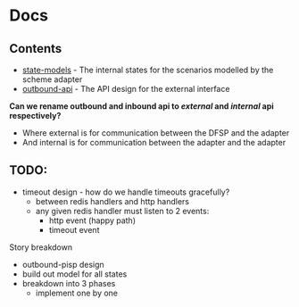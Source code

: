# Docs


## Contents

- [state-models](./state-models.md) - The internal states for the scenarios modelled by the scheme adapter
- [outbound-api](./outbound-api.md) - The API design for the external interface 

**Can we rename outbound and inbound api to _external_ and _internal_ api respectively?**

- Where external is for communication between the DFSP and the adapter
- And internal is for communication between the adapter and the adapter



## TODO:

- timeout design - how do we handle timeouts gracefully?
  - between redis handlers and http handlers
  - any given redis handler must listen to 2 events:
    - http event (happy path)
    - timeout event 


Story breakdown

- outbound-pisp design
- build out model for all states
- breakdown into 3 phases
  - implement one by one
